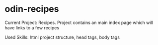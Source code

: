 # odin-recipes

Current Project: Recipes. Project contains an main index page which will have links to a few recipes

Used Skills: html project structure, head tags, body tags